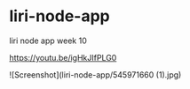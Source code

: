 # liri-node-app
liri node app week 10 

https://youtu.be/igHkJIfPLG0 

![Screenshot](liri-node-app/545971660 (1).jpg)


